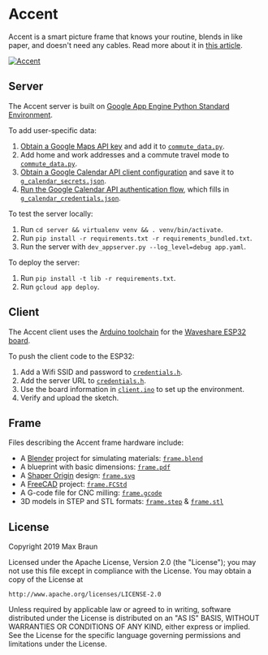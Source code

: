 # Accent

Accent is a smart picture frame that knows your routine, blends in like paper, and doesn't need any cables. Read more about it in [this article](https://medium.com/@maxbraun/this-is-accent-352cfa95813a).

[![Accent](accent-stars.jpg)](https://medium.com/@maxbraun/this-is-accent-352cfa95813a)

## Server

The Accent server is built on [Google App Engine Python Standard Environment](https://cloud.google.com/appengine/docs/standard/python/).

To add user-specific data:
1. [Obtain a Google Maps API key](https://cloud.google.com/maps-platform/#get-started) and add it to [`commute_data.py`](server/commute_data.py#L3).
2. Add home and work addresses and a commute travel mode to [`commute_data.py`](server/commute_data.py#L6).
3. [Obtain a Google Calendar API client configuration](https://developers.google.com/calendar/quickstart/python) and save it to [`g_calendar_secrets.json`](server/g_calendar_secrets.json).
4. [Run the Google Calendar API authentication flow](server/g_calendar.py#L92), which fills in [`g_calendar_credentials.json`](server/g_calendar_credentials.json).

To test the server locally:
1. Run `cd server && virtualenv venv && . venv/bin/activate`.
2. Run `pip install -r requirements.txt -r requirements_bundled.txt`.
3. Run the server with `dev_appserver.py --log_level=debug app.yaml`.

To deploy the server:
1. Run `pip install -t lib -r requirements.txt`.
2. Run `gcloud app deploy`.

## Client

The Accent client uses the [Arduino toolchain](https://www.arduino.cc/en/Main/Software) for the [Waveshare ESP32 board](https://www.waveshare.com/wiki/E-Paper_ESP32_Driver_Board).

To push the client code to the ESP32:
1. Add a Wifi SSID and password to [`credentials.h`](client/credentials.h#L36).
2. Add the server URL to [`credentials.h`](client/credentials.h#L46).
3. Use the board information in [`client.ino`](client/client.ino#L9) to set up the environment.
4. Verify and upload the sketch.

## Frame

Files describing the Accent frame hardware include:
- A [Blender](https://www.blender.org/) project for simulating materials: [`frame.blend`](frame/frame.blend)
- A blueprint with basic dimensions: [`frame.pdf`](frame/frame.pdf)
- A [Shaper Origin](https://www.shapertools.com/) design: [`frame.svg`](frame/frame.svg)
- A [FreeCAD](https://www.freecadweb.org/) project: [`frame.FCStd`](frame/frame.FCStd)
- A G-code file for CNC milling: [`frame.gcode`](frame/frame.gcode)
- 3D models in STEP and STL formats: [`frame.step`](frame/frame.step) & [`frame.stl`](frame/frame.stl)

## License

Copyright 2019 Max Braun

Licensed under the Apache License, Version 2.0 (the "License");
you may not use this file except in compliance with the License.
You may obtain a copy of the License at

    http://www.apache.org/licenses/LICENSE-2.0

Unless required by applicable law or agreed to in writing, software
distributed under the License is distributed on an "AS IS" BASIS,
WITHOUT WARRANTIES OR CONDITIONS OF ANY KIND, either express or implied.
See the License for the specific language governing permissions and
limitations under the License.

